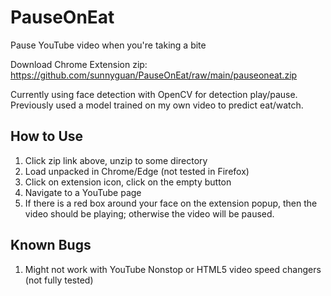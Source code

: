 # PauseOnEat
Pause YouTube video when you're taking a bite

Download Chrome Extension zip: https://github.com/sunnyguan/PauseOnEat/raw/main/pauseoneat.zip

Currently using face detection with OpenCV for detection play/pause. Previously used a model trained on my own video to predict eat/watch.

## How to Use

1. Click zip link above, unzip to some directory
2. Load unpacked in Chrome/Edge (not tested in Firefox)
3. Click on extension icon, click on the empty button
4. Navigate to a YouTube page
5. If there is a red box around your face on the extension popup, then the video should be playing; otherwise the video will be paused.

## Known Bugs

1. Might not work with YouTube Nonstop or HTML5 video speed changers (not fully tested)
